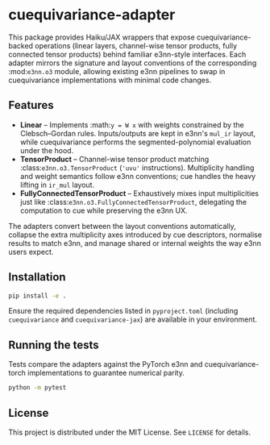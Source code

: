# cuequivariance-adapter

This package provides Haiku/JAX wrappers that expose cuequivariance-backed
operations (linear layers, channel-wise tensor products, fully connected tensor
products) behind familiar e3nn-style interfaces.  Each adapter mirrors the
signature and layout conventions of the corresponding :mod:`e3nn.o3` module,
allowing existing e3nn pipelines to swap in cuequivariance implementations with
minimal code changes.

## Features

- **Linear** – Implements :math:`y = W x` with weights constrained by the
  Clebsch–Gordan rules.  Inputs/outputs are kept in e3nn's ``mul_ir`` layout,
  while cuequivariance performs the segmented-polynomial evaluation under the
  hood.
- **TensorProduct** – Channel-wise tensor product matching
  :class:`e3nn.o3.TensorProduct` (``'uvu'`` instructions).  Multiplicity handling
  and weight semantics follow e3nn conventions; cue handles the heavy lifting in
  ``ir_mul`` layout.
- **FullyConnectedTensorProduct** – Exhaustively mixes input multiplicities just
  like :class:`e3nn.o3.FullyConnectedTensorProduct`, delegating the computation
  to cue while preserving the e3nn UX.

The adapters convert between the layout conventions automatically, collapse the
extra multiplicity axes introduced by cue descriptors, normalise results to
match e3nn, and manage shared or internal weights the way e3nn users expect.

## Installation

```bash
pip install -e .
```

Ensure the required dependencies listed in ``pyproject.toml`` (including
``cuequivariance`` and ``cuequivariance-jax``) are available in your environment.

## Running the tests

Tests compare the adapters against the PyTorch e3nn and cuequivariance-torch
implementations to guarantee numerical parity.

```bash
python -m pytest
```

## License

This project is distributed under the MIT License.  See ``LICENSE`` for details.
